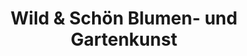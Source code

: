 ---
title: "Wild & Schön Blumen- und Gartenkunst"
url: /berlin/wild-und-schoen-blumen-und-gartenkunst/
shop: Blumen
---